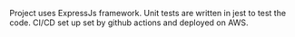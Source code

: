 Project uses ExpressJs framework. Unit tests are written in jest to test the code.
CI/CD set up set by github actions and deployed on AWS.
